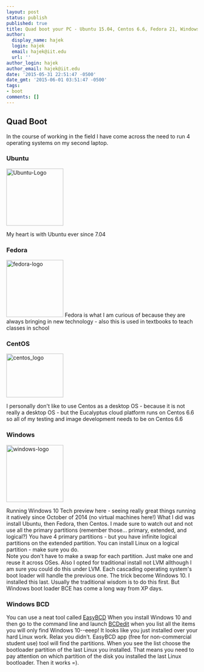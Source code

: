 ```yaml
---
layout: post
status: publish
published: true
title: Quad boot your PC - Ubuntu 15.04, Centos 6.6, Fedora 21, Windows 10
author:
  display_name: hajek
  login: hajek
  email: hajek@iit.edu
  url: ''
author_login: hajek
author_email: hajek@iit.edu
date: '2015-05-31 22:51:47 -0500'
date_gmt: '2015-06-01 03:51:47 -0500'
tags:
- boot
comments: []
---
```

## Quad Boot

In the course of working in the field I have come across the need to run 4 operating systems on my second laptop.

### Ubuntu

<a href="/assets/Ubuntu-Logo.jpg"><img src="/assets/Ubuntu-Logo-150x150.jpg" alt="Ubuntu-Logo" width="150" height="150" class="alignnone size-thumbnail wp-image-1395" /></a>

My heart is with Ubuntu ever since 7.04

### Fedora

<a href="/assets/fedora-logo.png"><img src="/assets/fedora-logo-150x150.png" alt="fedora-logo" width="150" height="150" class="alignnone size-thumbnail wp-image-1392" /></a>
Fedora is what I am curious of because they are always bringing in new technology - also this is used in textbooks to teach classes in school

### CentOS

<a href="/assets/centos_logo.png"><img src="/assets/centos_logo-150x115.png" alt="centos_logo" width="150" height="115" class="alignnone size-thumbnail wp-image-1391" /></a>

I personally don't like to use Centos as a desktop OS - because it is not really a desktop OS - but the Eucalyptus cloud platform runs on Centos 6.6 so all of my testing and image development needs to be on Centos 6.6

### Windows

<a href="/assets/windows-logo.png"><img src="/assets/windows-logo-150x150.png" alt="windows-logo" width="150" height="150" class="alignnone size-thumbnail wp-image-1394" /></a>

Running Windows 10 Tech preview here - seeing really great things running it natively since October of 2014 (no virtual machines here!)
What I did was install Ubuntu, then Fedora, then Centos.  I made sure to watch out and not use all the primary partitions (remember those... primary, extended, and logical?)  You have 4 primary partitions - but you have infinite logical partitions on the extended partition.   You can install Linux on a logical partition - make sure you do.  
Note you don't have to make a swap for each partition.  Just make one and reuse it across OSes.  Also I opted for traditional install not LVM allthough I am sure you could do this under LVM.   Each cascading operating system's boot loader will handle the previous one.  The trick become Windows 10.  I installed this last.  Usually the traditional wisdom is to do this first.  But Windows boot loader BCE has come a long way from XP days.

### Windows BCD

You can use a neat tool called <a href="http://neosmart.net/EasyBCD/">EasyBCD</a>  When you install Windows 10 and then go to the command line and launch <a href="https://technet.microsoft.com/en-us/library/cc709667(v=ws.10).aspx">BCDedit</a> when you list all the items you will only find Windows 10--eeep!  It looks like you just installed over your hard Linux work.
Relax you didn't. EasyBCD app (free for non-commercial student use) tool will find the partitions.  When you see the list choose the bootloader partition of the last Linux you installed.  That means you need to pay attention on which partition of the disk you installed the last Linux bootloader.  Then it works =).
